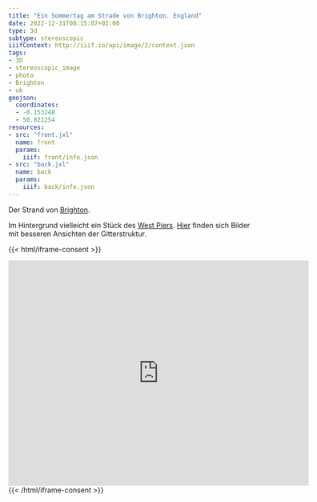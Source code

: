 ```yaml
---
title: "Ein Sommertag am Strade von Brighton. England"
date: 2022-12-31T08:15:07+02:00
type: 3d
subtype: stereoscopic
iiifContext: http://iiif.io/api/image/2/context.json
tags:
- 3D
- stereoscopic_image
- photo
- Brighton
- uk
geojson:
  coordinates:
  - -0.153248
  - 50.821254
resources:
- src: "front.jxl"
  name: front
  params:
    iiif: front/info.json
- src: "back.jxl"
  name: back
  params:
    iiif: back/info.json
---
```


Der Strand von [Brighton](https://de.wikipedia.org/wiki/Brighton).
<!--more-->
Im Hintergrund vielleicht ein Stück des [West Piers](https://de.wikipedia.org/wiki/West_Pier). [Hier](https://www.mybrightonandhove.org.uk/places/placeland/west-pier/west-pier-32) finden sich Bilder mit besseren Ansichten der Gitterstruktur.

{{< html/iframe-consent >}}
<iframe src="https://www.google.com/maps/embed?pb=!4v1672592085576!6m8!1m7!1sIq4lYcmxBgeZofLoQrDZ7w!2m2!1d50.82156692156768!2d-0.1531163854879916!3f147.62393692968018!4f2.4727239863771615!5f1.1924812503605782" width="600" height="450" style="border:0;" allowfullscreen="" loading="lazy" referrerpolicy="no-referrer-when-downgrade"></iframe>
{{< /html/iframe-consent >}}
